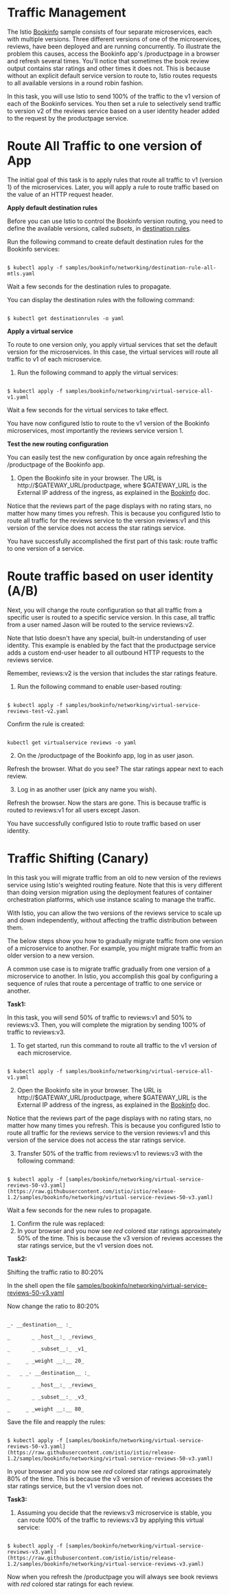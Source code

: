 ##
# Traffic Management

The Istio [Bookinfo](https://istio.io/docs/examples/bookinfo/) sample consists of four separate microservices, each with multiple versions. Three different versions of one of the microservices, reviews, have been deployed and are running concurrently. To illustrate the problem this causes, access the Bookinfo app&#39;s /productpage in a browser and refresh several times. You&#39;ll notice that sometimes the book review output contains star ratings and other times it does not. This is because without an explicit default service version to route to, Istio routes requests to all available versions in a round robin fashion.

In this task, you will use Istio to send 100% of the traffic to the v1 version of each of the Bookinfo services. You then set a rule to selectively send traffic to version v2 of the reviews service based on a user identity header added to the request by the productpage service.

##
# Route All Traffic to one version of App

The initial goal of this task is to apply rules that route all traffic to v1 (version 1) of the microservices. Later, you will apply a rule to route traffic based on the value of an HTTP request header.

**Apply default destination rules**

Before you can use Istio to control the Bookinfo version routing, you need to define the available versions, called _subsets_, in [destination rules](https://istio.io/docs/concepts/traffic-management/#destination-rules).

Run the following command to create default destination rules for the Bookinfo services:

```

$ kubectl apply -f samples/bookinfo/networking/destination-rule-all-mtls.yaml

```

Wait a few seconds for the destination rules to propagate.

You can display the destination rules with the following command:

```

$ kubectl get destinationrules -o yaml

```

**Apply a virtual service**

To route to one version only, you apply virtual services that set the default version for the microservices. In this case, the virtual services will route all traffic to v1 of each microservice.

1. Run the following command to apply the virtual services:

```

$ kubectl apply -f samples/bookinfo/networking/virtual-service-all-v1.yaml

```

Wait a few seconds for the virtual services to take effect.

You have now configured Istio to route to the v1 version of the Bookinfo microservices, most importantly the reviews service version 1.

**Test the new routing configuration**

You can easily test the new configuration by once again refreshing the /productpage of the Bookinfo app.

1. Open the Bookinfo site in your browser. The URL is http://$GATEWAY\_URL/productpage, where $GATEWAY\_URL is the External IP address of the ingress, as explained in the [Bookinfo](https://istio.io/docs/examples/bookinfo/#determining-the-ingress-ip-and-port) doc.

Notice that the reviews part of the page displays with no rating stars, no matter how many times you refresh. This is because you configured Istio to route all traffic for the reviews service to the version reviews:v1 and this version of the service does not access the star ratings service.

You have successfully accomplished the first part of this task: route traffic to one version of a service.

##
# Route traffic based on user identity (A/B)

Next, you will change the route configuration so that all traffic from a specific user is routed to a specific service version. In this case, all traffic from a user named Jason will be routed to the service reviews:v2.

Note that Istio doesn't have any special, built-in understanding of user identity. This example is enabled by the fact that the productpage service adds a custom end-user header to all outbound HTTP requests to the reviews service.

Remember, reviews:v2 is the version that includes the star ratings feature.

1. Run the following command to enable user-based routing:

```

$ kubectl apply -f samples/bookinfo/networking/virtual-service-reviews-test-v2.yaml

```

Confirm the rule is created:

```

kubectl get virtualservice reviews -o yaml

```

2. On the /productpage of the Bookinfo app, log in as user jason.

Refresh the browser. What do you see? The star ratings appear next to each review.

3. Log in as another user (pick any name you wish).

Refresh the browser. Now the stars are gone. This is because traffic is routed to reviews:v1 for all users except Jason.

You have successfully configured Istio to route traffic based on user identity.



##
# Traffic Shifting (Canary)

In this task you will migrate traffic from an old to new version of the reviews service using Istio&#39;s weighted routing feature. Note that this is very different than doing version migration using the deployment features of container orchestration platforms, which use instance scaling to manage the traffic.

With Istio, you can allow the two versions of the reviews service to scale up and down independently, without affecting the traffic distribution between them.

The below steps show you how to gradually migrate traffic from one version of a microservice to another. For example, you might migrate traffic from an older version to a new version.

A common use case is to migrate traffic gradually from one version of a microservice to another. In Istio, you accomplish this goal by configuring a sequence of rules that route a percentage of traffic to one service or another.

**Task1:**

In this task, you will send 50% of traffic to reviews:v1 and 50% to reviews:v3. Then, you will complete the migration by sending 100% of traffic to reviews:v3.

1. To get started, run this command to route all traffic to the v1 version of each microservice.

```

$ kubectl apply -f samples/bookinfo/networking/virtual-service-all-v1.yaml

```

2. Open the Bookinfo site in your browser. The URL is http://$GATEWAY\_URL/productpage, where $GATEWAY\_URL is the External IP address of the ingress, as explained in the [Bookinfo](https://istio.io/docs/examples/bookinfo/#determining-the-ingress-ip-and-port) doc.

Notice that the reviews part of the page displays with no rating stars, no matter how many times you refresh. This is because you configured Istio to route all traffic for the reviews service to the version reviews:v1 and this version of the service does not access the star ratings service.

3. Transfer 50% of the traffic from reviews:v1 to reviews:v3 with the following command:

```

$ kubectl apply -f [samples/bookinfo/networking/virtual-service-reviews-50-v3.yaml](https://raw.githubusercontent.com/istio/istio/release-1.2/samples/bookinfo/networking/virtual-service-reviews-50-v3.yaml)

```

Wait a few seconds for the new rules to propagate.

1. Confirm the rule was replaced:
2. In your browser and you now see _red_ colored star ratings approximately 50% of the time. This is because the v3 version of reviews accesses the star ratings service, but the v1 version does not.

**Task2:**

Shifting the traffic ratio to 80:20%

In the shell open the file [samples/bookinfo/networking/virtual-service-reviews-50-v3.yaml](https://raw.githubusercontent.com/istio/istio/release-1.2/samples/bookinfo/networking/virtual-service-reviews-50-v3.yaml)

Now change the ratio to 80:20%

```

_- __destination__ :_

_       _ _host__:_ _reviews_

_       _ _subset__:_ _v1_

_     _ _weight __:__ 20_

_   _ _- __destination__ :_

_       _ _host__:_ _reviews_

_       _ _subset__:_ _v3_

_     _ _weight __:__ 80_

```

Save the file and reapply the rules:

```

$ kubectl apply -f [samples/bookinfo/networking/virtual-service-reviews-50-v3.yaml](https://raw.githubusercontent.com/istio/istio/release-1.2/samples/bookinfo/networking/virtual-service-reviews-50-v3.yaml)

```

In your browser and you now see _red_ colored star ratings approximately 80% of the time. This is because the v3 version of reviews accesses the star ratings service, but the v1 version does not.

**Task3:**

1. Assuming you decide that the reviews:v3 microservice is stable, you can route 100% of the traffic to reviews:v3 by applying this virtual service:

```

$ kubectl apply -f [samples/bookinfo/networking/virtual-service-reviews-v3.yaml](https://raw.githubusercontent.com/istio/istio/release-1.2/samples/bookinfo/networking/virtual-service-reviews-v3.yaml)

```

Now when you refresh the /productpage you will always see book reviews with _red_ colored star ratings for each review.
